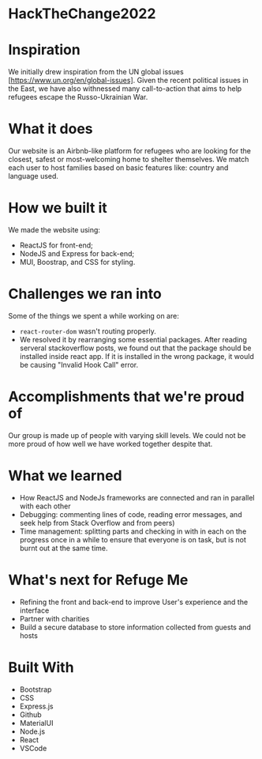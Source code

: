# HackTheChange2022

# Inspiration
We initially drew inspiration from the UN global issues [https://www.un.org/en/global-issues]. Given the recent political issues in the East, we have also withnessed many call-to-action that aims to help refugees escape the Russo-Ukrainian War.

# What it does
Our website is an Airbnb-like platform for refugees who are looking for the closest, safest or most-welcoming home to shelter themselves. We match each user to host families based on basic features like: country and language used.

# How we built it
We made the website using:

- ReactJS for front-end;
- NodeJS and Express for back-end;
- MUI, Boostrap, and CSS for styling.

# Challenges we ran into
Some of the things we spent a while working on are:

- ```react-router-dom``` wasn't routing properly.
- We resolved it by rearranging some essential packages.
  After reading serveral stackoverflow posts, we found out that the package should be installed inside react app. If it is installed in the wrong package, it would be causing "Invalid Hook Call" error.
 
 # Accomplishments that we're proud of
Our group is made up of people with varying skill levels. We could not be more proud of how well we have worked together despite that.

# What we learned
- How ReactJS and NodeJs frameworks are connected and ran in parallel with each other
- Debugging: commenting lines of code, reading error messages, and seek help from Stack Overflow and from peers)
- Time management: splitting parts and checking in with in each on the progress once in a while to ensure that everyone is on task, but is not burnt out at the same time.

# What's next for Refuge Me
- Refining the front and back-end to improve User's experience and the interface
- Partner with charities
- Build a secure database to store information collected from guests and hosts

# Built With
- Bootstrap
- CSS
- Express.js
- Github
- MaterialUI
- Node.js
- React
- VSCode
